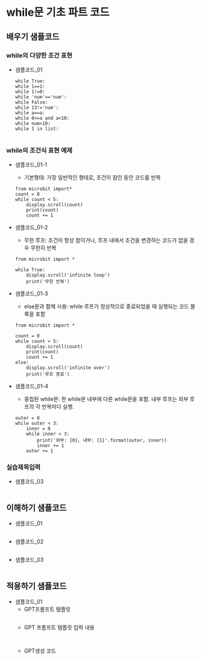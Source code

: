 # while문 기초 파트 코드
## 배우기 샘플코드
### while의 다양한 조건 표현
* 샘플코드_01
  ```
  while True:
  while 1==1:
  while 1!=0:
  while 'num'=='num':
  while False:
  while 13!='num':
  while a==a: 
  while 0<=a and a<10: 
  while num<10:
  while 1 in list:
  ```


  ```
### while의 조건식 표현 예제
* 샘플코드_01-1
  - 기본형태: 가장 일반적인 형태로, 조건이 참인 동안 코드를 반복
  ```
  from microbit import*
  count = 0
  while count < 5:
      display.scroll(count)
      print(count)
      count += 1
  ```

* 샘플코드_01-2
  - 무한 루프: 조건이 항상 참이거나, 루프 내에서 조건을 변경하는 코드가 없을 경우 무한히 반복
  ```
  from microbit import *

  while True:
      display.scroll('infinite loop')
      print('무한 반복')
  ```
  
* 샘플코드_01-3
  - else문과 함께 사용: while 루프가 정상적으로 종료되었을 때 실행되는 코드 블록을 포함
  ```
  from microbit import *

  count = 0
  while count < 5:
      display.scroll(count)
      print(count)
      count += 1
  else:
      display.scroll('infinite over')
      print('루프 종료')
  ```
* 샘플코드_01-4
  - 중첩된 while문: 한 while문 내부에 다른 while문을 포함. 내부 루프는 외부 루프의 각 반복마다 실행.
  ```
  outer = 0
  while outer < 3:
      inner = 0
      while inner < 3:
          print('외부: {0}, 내부: {1}'.format(outer, inner))
          inner += 1
      outer += 1
  ```

### 실습제목입력
* 샘플코드_03
```
```

## 이해하기 샘플코드
* 샘플코드_01
```
```

* 샘플코드_02
```
```

* 샘플코드_03
```
```

## 적용하기 샘플코드
* 샘플코드_01
  - GPT프롬프트 템플릿
    ```
  
    ```
  - GPT 프롬프트 템플릿 입력 내용
    ```
   
    ```
  - GPT생성 코드
    ```
   
    ```
